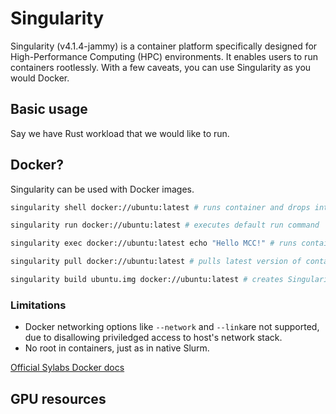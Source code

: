 # Singularity
Singularity (v4.1.4-jammy) is a container platform specifically designed for High-Performance Computing (HPC) environments. It enables users to run containers rootlessly.
With a few caveats, you can use Singularity as you would Docker.

## 

## Basic usage
Say we have Rust workload that we would like to run.



## Docker?
Singularity can be used with Docker images.

```sh
singularity shell docker://ubuntu:latest # runs container and drops into interactive shell

singularity run docker://ubuntu:latest # executes default run command

singularity exec docker://ubuntu:latest echo "Hello MCC!" # runs container and executes command 'echo "hello MCC!"'

singularity pull docker://ubuntu:latest # pulls latest version of container and converts into .sif image for local use

singularity build ubuntu.img docker://ubuntu:latest # creates Singularity image from latest docker container version
```

### Limitations
- Docker networking options like `--network` and `--link`are not supported, due to disallowing priviledged access to host's network stack. 
- No root in containers, just as in native Slurm.

[Official Sylabs Docker docs](https://docs.sylabs.io/guides/2.6/user-guide/singularity_and_docker.html)

## GPU resources